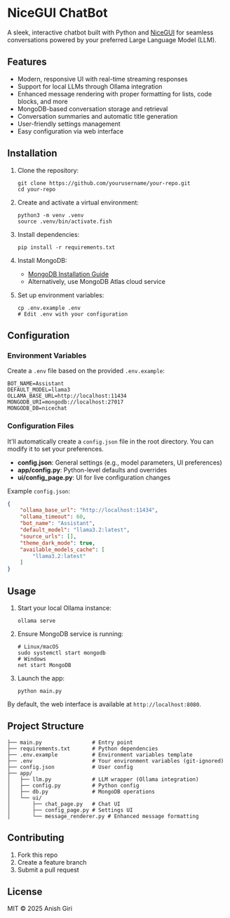 # NiceGUI ChatBot

A sleek, interactive chatbot built with Python and [NiceGUI](https://nicegui.io/) for seamless conversations powered by your preferred Large Language Model (LLM).

## Features

- Modern, responsive UI with real-time streaming responses
- Support for local LLMs through Ollama integration
- Enhanced message rendering with proper formatting for lists, code blocks, and more
- MongoDB-based conversation storage and retrieval
- Conversation summaries and automatic title generation
- User-friendly settings management
- Easy configuration via web interface

## Installation

1. Clone the repository:
   ```fish
   git clone https://github.com/yourusername/your-repo.git
   cd your-repo
   ```

2. Create and activate a virtual environment:
   ```fish
   python3 -m venv .venv
   source .venv/bin/activate.fish
   ```

3. Install dependencies:
   ```fish
   pip install -r requirements.txt
   ```

4. Install MongoDB:
   - [MongoDB Installation Guide](https://docs.mongodb.com/manual/installation/)
   - Alternatively, use MongoDB Atlas cloud service

5. Set up environment variables:
   ```fish
   cp .env.example .env
   # Edit .env with your configuration
   ```

## Configuration

### Environment Variables

Create a `.env` file based on the provided `.env.example`:

```
BOT_NAME=Assistant
DEFAULT_MODEL=llama3
OLLAMA_BASE_URL=http://localhost:11434
MONGODB_URI=mongodb://localhost:27017
MONGODB_DB=nicechat
```

### Configuration Files

It'll automatically create a `config.json` file in the root directory. You can modify it to set your preferences.
- **config.json**: General settings (e.g., model parameters, UI preferences)
- **app/config.py**: Python-level defaults and overrides
- **ui/config_page.py**: UI for live configuration changes

Example `config.json`:
```json
{
    "ollama_base_url": "http://localhost:11434",
    "ollama_timeout": 60,
    "bot_name": "Assistant",
    "default_model": "llama3.2:latest",
    "source_urls": [],
    "theme_dark_mode": true,
    "available_models_cache": [
        "llama3.2:latest"
    ]
}
```

## Usage

1. Start your local Ollama instance:
   ```fish
   ollama serve
   ```

2. Ensure MongoDB service is running:
   ```fish
   # Linux/macOS
   sudo systemctl start mongodb
   # Windows
   net start MongoDB
   ```

3. Launch the app:
   ```fish
   python main.py
   ```

By default, the web interface is available at `http://localhost:8080`.

## Project Structure

```
├── main.py                # Entry point
├── requirements.txt       # Python dependencies
├── .env.example           # Environment variables template
├── .env                   # Your environment variables (git-ignored)
├── config.json            # User config
├── app/
│   ├── llm.py             # LLM wrapper (Ollama integration)
│   ├── config.py          # Python config
│   ├── db.py              # MongoDB operations
│   └── ui/
│       ├── chat_page.py   # Chat UI
│       ├── config_page.py # Settings UI
│       └── message_renderer.py # Enhanced message formatting
```

## Contributing

1. Fork this repo
2. Create a feature branch
3. Submit a pull request

## License

MIT © 2025 Anish Giri
